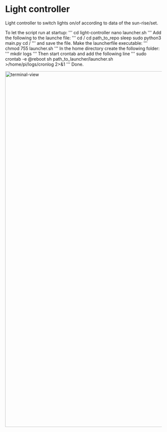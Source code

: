 # Light controller
Light controller to switch lights on/of according to data of the sun-rise/set.

To let the script run at startup:
'''
cd light-controller
nano launcher.sh
'''
Add the following to the launche file:
'''
cd /
cd path_to_repo
sleep
sudo python3 main.py
cd /
'''
and save the file.
Make the launcherfile executable:
'''
chmod 755 launcher.sh
'''
In the home directory create the following folder:
'''
mkdir logs
'''
Then start crontab and add the following line
'''
sudo crontab -e
@reboot sh path_to_launcher/launcher.sh >/home/pi/logs/cronlog 2>&1
'''
Done.

<img width="1145" alt="terminal-view" src="https://user-images.githubusercontent.com/15052685/148351573-17ebbc33-a429-4c45-bea1-a02fada239e8.png">
